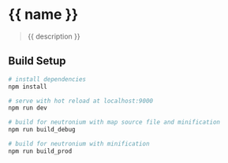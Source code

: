 # {{ name }}

> {{ description }}

## Build Setup

``` bash
# install dependencies
npm install

# serve with hot reload at localhost:9000
npm run dev

# build for neutronium with map source file and minification
npm run build_debug

# build for neutronium with minification
npm run build_prod
```
